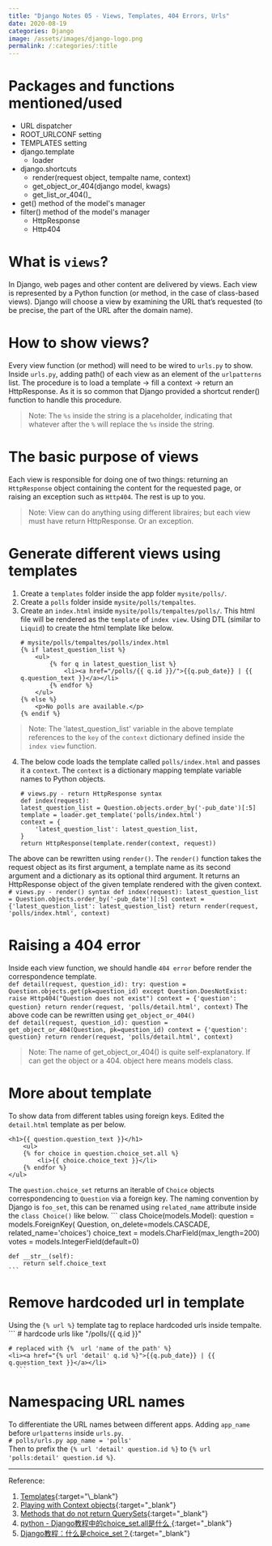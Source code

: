 ```yaml
---
title: "Django Notes 05 - Views, Templates, 404 Errors, Urls"
date: 2020-08-19
categories: Django
image: /assets/images/django-logo.png
permalink: /:categories/:title
---
```

# Packages and functions mentioned/used 
- URL dispatcher
- ROOT_URLCONF setting
- TEMPLATES setting
- django.template
	- loader
- django.shortcuts
	- render(request object, tempalte name, context)
	- get_object_or_404(django model, kwags)
	- get_list_or_404()_
- get() method of the model's manager
- filter() method of the model's manager
	- HttpResponse
	- Http404



# What is `views`?  
In Django, web pages and other content are delivered by views. Each view is represented by a Python function (or method, in the case of class-based views). Django will choose a view by examining the URL that’s requested (to be precise, the part of the URL after the domain name).  
   
   
# How to show views?  
Every view function (or method) will need to be wired to `urls.py` to show. Inside `urls.py`, adding path() of each view as an element of the `urlpatterns` list. The procedure is to load a template -> fill a context -> return an HttpResponse. As it is so common that Django provided a shortcut render() function to handle this procedure.    

> Note: The `%s` inside the string is a placeholder, indicating that whatever after the `%` will replace the `%s` inside the string.  


# The basic purpose of views  
Each view is responsible for doing one of two things: returning an `HttpResponse` object containing the content for the requested page, or raising an exception such as `Http404`. The rest is up to you.  
> Note: View can do anything using different libraires; but each view must have return HttpResponse. Or an exception.  


# Generate different views using templates  
1.	Create a `templates` folder inside the app folder `mysite/polls/`.  
2. 	Create a `polls` folder inside `mysite/polls/tempaltes`.
3. 	Create an `index.html` inside `mysite/polls/tempaltes/polls/`. This html file will be rendered as the `template` of `index view`. Using DTL (similar to `Liquid`) to create the html template like below. 
	```
	# mysite/polls/tempaltes/polls/index.html
	{% if latest_question_list %}
        <ul>
            {% for q in latest_question_list %}
                <li><a href="/polls/{{ q.id }}/">{{q.pub_date}} | {{ q.question_text }}</a></li>
            {% endfor %}
        </ul>
    {% else %}
        <p>No polls are available.</p>
    {% endif %}
	```
> Note: The 'latest_question_list' variable in the above template references to the `key` of the `context` dictionary defined inside the `index view` function.   
4.	The below code loads the template called `polls/index.html` and passes it a `context`. The `context` is a dictionary mapping template variable names to Python objects. 
	```
	# views.py - return HttpResponse syntax
	def index(request):
    latest_question_list = Question.objects.order_by('-pub_date')[:5]
    template = loader.get_template('polls/index.html')
    context = {
        'latest_question_list': latest_question_list,
    }
    return HttpResponse(template.render(context, request))
	```  
The above can be rewritten using `render()`. The `render()` function takes the request object as its first argument, a template name as its second argument and a dictionary as its optional third argument. 
It returns an HttpResponse object of the given template rendered with the given context.  
	```
	# views.py - render() syntax
	def index(request):
    latest_question_list = Question.objects.order_by('-pub_date')[:5]
    context = {'latest_question_list': latest_question_list}
    return render(request, 'polls/index.html', context)
	```

# Raising a 404 error  
Inside each view function, we should handle `404 error` before render the correspondence template.  
	```
	def detail(request, question_id):
    try:
        question = Question.objects.get(pk=question_id)
    except Question.DoesNotExist:
        raise Http404("Question does not exist")
    context = {'question': question}
    return render(request, 'polls/detail.html', context)
	```
The above code can be rewritten using `get_object_or_404()`  
	```
	def detail(request, question_id):
    question = get_object_or_404(Question, pk=question_id)
    context = {'question': question}
    return render(request, 'polls/detail.html', context)
	```
> Note: The name of get_object_or_404() is quite self-explanatory. If can get the object or a 404. object here means models class.

# More about template  
To show data from different tables using foreign keys. Edited the `detail.html` template as per below.  
```
<h1>{{ question.question_text }}</h1>
	<ul>
	{% for choice in question.choice_set.all %}
    	<li>{{ choice.choice_text }}</li>
	{% endfor %}
</ul>
```  
The `question.choice_set` returns an iterable of `Choice` objects correspondencing to `Question` via a foreign key. The naming convention by Django is `foo_set`, this can be renamed using `related_name` attribute inside the `class Choice()` like below.
	```
	class Choice(models.Model):
    question = models.ForeignKey(
        Question, on_delete=models.CASCADE, related_name='choices')
    choice_text = models.CharField(max_length=200)
    votes = models.IntegerField(default=0)

    def __str__(self):
        return self.choice_text
	```  

# Remove hardcoded url in template  
Using the `{% url %}` template tag to replace hardcoded urls inside tempalte. 
	```
	# hardcode urls like "/polls/{{ q.id }}"
	<!-- <li><a href="/polls/{{ q.id }}/">{{q.pub_date}} | {{ q.question_text }}</a></li> -->
    
    # replaced with {%  url 'name of the path' %}
    <li><a href="{% url 'detail' q.id %}">{{q.pub_date}} | {{ q.question_text }}</a></li>
      ```

# Namespacing URL names  
To differentiate the URL names between different apps. Adding `app_name` before `urlpatterns` inside `urls.py`.  
	```
	# polls/urls.py
	app_name = 'polls'
	```  
Then to prefix the `{% url 'detail' question.id %}` to `{% url 'polls:detail' question.id %}`. 

***
Reference:   
1. [Templates](https://docs.djangoproject.com/en/3.1/topics/templates/#:~:text=Django%20ships%20built%2Din%20backends,for%20the%20popular%20alternative%20Jinja2.){:target="\_blank"}  
2. [Playing with Context objects](https://docs.djangoproject.com/en/3.1/ref/templates/api/#playing-with-context){:target="\_blank"}
3. [Methods that do not return QuerySets](https://docs.djangoproject.com/en/3.1/ref/models/querysets/#django.db.models.query.QuerySet.get){:target="\_blank"}
4. [python - Django教程中的choice_set.all是什么
](https://www.coder.work/article/365574){:target="\_blank"}
5. [Django教程：什么是choice_set？](https://cloud.tencent.com/developer/ask/81697){:target="\_blank"}